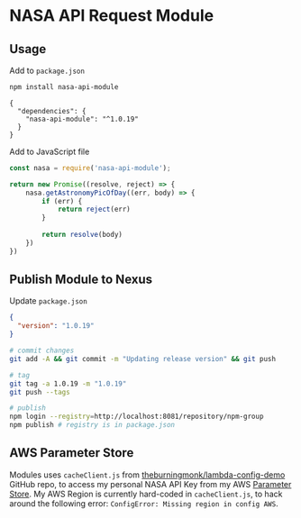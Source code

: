 # NASA API Request Module

## Usage
Add to `package.json`

```bash
npm install nasa-api-module
```

```text
{
  "dependencies": {
    "nasa-api-module": "^1.0.19"
  }
}
```

Add to JavaScript file

```javascript
const nasa = require('nasa-api-module');

return new Promise((resolve, reject) => {
    nasa.getAstronomyPicOfDay((err, body) => {
        if (err) {
            return reject(err)
        }
        
        return resolve(body)
    })
})
```

## Publish Module to Nexus

Update `package.json`

```json
{
  "version": "1.0.19"
}
```

```bash
# commit changes
git add -A && git commit -m "Updating release version" && git push

# tag
git tag -a 1.0.19 -m "1.0.19"
git push --tags

# publish
npm login --registry=http://localhost:8081/repository/npm-group
npm publish # registry is in package.json
```

## AWS Parameter Store

Modules uses `cacheClient.js` from [theburningmonk/lambda-config-demo](https://github.com/theburningmonk/lambda-config-demo) GitHub repo, to access my personal NASA API Key from my AWS [Parameter Store](https://docs.aws.amazon.com/systems-manager/latest/userguide/systems-manager-paramstore.html). My AWS Region is currently hard-coded in `cacheClient.js`, to hack around the following error: `ConfigError: Missing region in config AWS`.